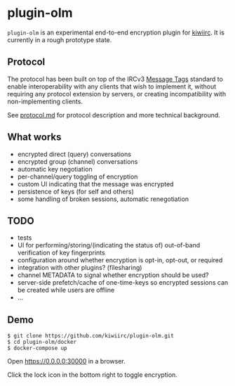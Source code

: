 # plugin-olm

`plugin-olm` is an experimental end-to-end encryption plugin for [kiwiirc]. It is currently in a
rough prototype state.

## Protocol

The protocol has been built on top of the IRCv3 [Message Tags] standard to enable interoperability
with any clients that wish to implement it, without requiring any protocol extension by servers, or
creating incompatibility with non-implementing clients.

See [protocol.md] for protocol description and more technical background.

## What works

-   encrypted direct (query) conversations
-   encrypted group (channel) conversations
-   automatic key negotiation
-   per-channel/query toggling of encryption
-   custom UI indicating that the message was encrypted
-   persistence of keys (for self and others)
-   some handling of broken sessions, automatic renegotiation

## TODO

-   tests
-   UI for performing/storing/(indicating the status of) out-of-band verification of key
    fingerprints
-   configuration around whether encryption is opt-in, opt-out, or required
-   integration with other plugins? (filesharing)
-   channel METADATA to signal whether encryption should be used?
-   server-side prefetch/cache of one-time-keys so encrypted sessions can be created while users are
    offline
-   ...

## Demo

```console
$ git clone https://github.com/kiwiirc/plugin-olm.git
$ cd plugin-olm/docker
$ docker-compose up
```

Open https://0.0.0.0:30000 in a browser.

Click the lock icon in the bottom right to toggle encryption.

[kiwiirc]: https://github.com/kiwiirc/kiwiirc
[message tags]: https://ircv3.net/specs/core/message-tags-3.2.html
[protocol.md]: protocol.md
